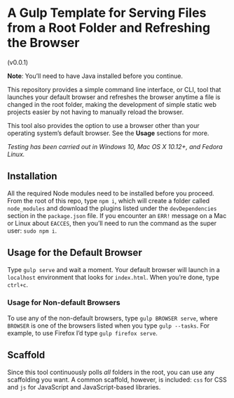 # A Gulp Template for Serving Files from a Root Folder and Refreshing the Browser

(v0.0.1)

**Note**: You’ll need to have Java installed before you continue.

This repository provides a simple command line interface, or CLI, tool that launches your default browser and refreshes the browser anytime a file is changed in the root folder, making the development of simple static web projects easier by not having to manually reload the browser.

This tool also provides the option to use a browser other than your operating system’s default browser. See the **Usage** sections for more.

_Testing has been carried out in Windows 10, Mac OS X 10.12+, and Fedora Linux._

## Installation

All the required Node modules need to be installed before you proceed. From the root of this repo, type `npm i`, which will create a folder called `node_modules` and download the plugins listed under the `devDependencies` section in the `package.json` file. If you encounter an `ERR!` message on a Mac or Linux about `EACCES`, then you’ll need to run the command as the super user: `sudo npm i`.

## Usage for the Default Browser

Type `gulp serve` and wait a moment. Your default browser will launch in a `localhost` environment that looks for `index.html`. When you’re done, type `ctrl+c`.

### Usage for Non-default Browsers

To use any of the non-default browsers, type `gulp BROWSER serve`, where `BROWSER` is one of the browsers listed when you type `gulp --tasks`. For example, to use Firefox I’d type `gulp firefox serve`.

## Scaffold

Since this tool continuously polls _all_ folders in the root, you can use any scaffolding you want. A common scaffold, however, is included: `css` for CSS and `js` for JavaScript and JavaScript-based libraries.
